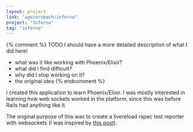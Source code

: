 ```yaml
---
layout: project
link: "ageiersbach/inferno"
project: "Inferno"
tag: "inferno"
---
```

{% comment %}
TODO
I should have a more detailed description of what I did here!
- what was it like working with Phoenix/Elixir?
- what did I find difficult?
- why did I stop working on it?
- the original idea
{% endcomment %}

I created this application to learn Phoenix/Elixir. I was mostly interested in
learning how web sockets worked in the platform, since this was before Rails had
anything like it.

The original purpose of this was to create a livereload rspec test reporter with
websockets (I was inspired by [this post](https://blog.jcoglan.com/2013/07/01/running-rspec-tests-from-the-browser/)).

